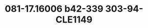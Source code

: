 ---
title: 081-17.16006 b42-339 303-94-CLE1149
image: 081-17.16006 b42-339 303-94-CLE1149.jpg
brand: sposo
layout: vestito
---